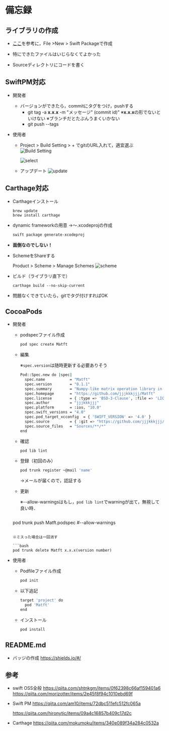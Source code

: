 # 備忘録

## ライブラリの作成

- [ここ](https://qiita.com/am10/items/72dbc511efc512fc065a)を参考に，File >New > Swift Packageで作成

- 特にできたファイルはいじらなくてよかった

- Sourceディレクトリにコードを書く
  
## SwiftPM対応

  - 開発者
    - バージョンができたら，commitにタグをつけ，pushする
      - git tag -a **x.x.x** -m "メッセージ" (commit id)"
        ※**x.x.x**の形でないといけない
        ※ブランチだとたぶんうまくいかない
      - git push --tags
  
  - 使用者
  
    - Project > Build Setting > + でgitのURL入れて，適宜選ぶ
      ![Build Setting](https://user-images.githubusercontent.com/16914891/77144994-b0c72280-6aca-11ea-8633-1fb1a13ec74d.png)
    
      ![select](https://user-images.githubusercontent.com/16914891/77144995-b1f84f80-6aca-11ea-8f4d-911bd96013cb.png)
    
    - アップデート
      ![update](https://user-images.githubusercontent.com/16914891/77145225-4367c180-6acb-11ea-98ea-8d7a5a2a669f.png)
    

## Carthage対応

- Carthageインストール
  ```bin/bash
  brew update
  brew install carthage
  ```
  
- dynamic frameworkの用意
  →〜.xcodeprojの作成

  ```bash
  swift package generate-xcodeproj
  ```

- **面倒なのでしない！**

- SchemeをShareする

  Product > Scheme > Manage Schemes
  ![scheme](https://user-images.githubusercontent.com/16914891/77147395-7496c080-6ad0-11ea-84d9-5c9ee8cab01a.png)
  
- ビルド（ライブラリ直下で）

  ```/bin/bash
  carthage build --no-skip-current
  ```

- 問題なくできていたら，gitでタグ付けすればOK

  

## CocoaPods

- 開発者

  - podspecファイル作成

    ```bash
    pod spec create Matft
    ```

  - 編集

    ※`spec.version`は随時更新する必要ありそう

    ```bash
    Pod::Spec.new do |spec|
      spec.name           = "Matft"
      spec.version        = "0.1.1"
      spec.summary        = "Numpy-like matrix operation library in swift"
      spec.homepage       = "https://github.com/jjjkkkjjj/Matft"
      spec.license        = { :type => 'BSD-3-Clause', :file => 'LICENSE' }
      spec.author         = "jjjkkkjjj"
      spec.platform       = :ios, "10.0"
      spec.swift_versions = "4.0"
      spec.pod_target_xcconfig  = { 'SWIFT_VERSION' => '4.0' }
      spec.source         = { :git => "https://github.com/jjjkkkjjj/Matft.git", :tag => "#{spec.version}" }
      spec.source_files   = "Sources/**/*"
    end
    ```

  - 確認

    ```bash
    pod lib lint
    ```

  - 登録（初回のみ）

    ```bash
    pod trunk register ~@mail 'name'
    ```

    →メールが届くので，認証する

  - 更新

    ※--allow-warningsはもし，``pod lib lint``でwarningが出て，無視して良い時．
    
    ```bash
  pod trunk push Matft.podspec #--allow-warnings
    ```

    ※ミスった場合は一回消す
    
    ```bash
    pod trunk delete Matft x.x.x(version number)
    ```

- 使用者

  - Podfileファイル作成

    ```bash
    pod init
    ```

  - 以下追記

    ```bash
    target 'project' do
      pod 'Matft'
    end
    ```

  - インストール

    ```bash
    pod install
    ```

## README.md

- バッジの作成
  https://shields.io/#/



## 参考

- swift OSS全般
  https://qiita.com/shtnkgm/items/0f62398c66af159401a6
  https://qiita.com/morizotter/items/2e45f8f94c1010ebd69f

- Swift PM
  https://qiita.com/am10/items/72dbc511efc512fc065a

  https://qiita.com/hironytic/items/09a4c16857b409c17d2c
  
- Carthage
  https://qiita.com/mokumoku/items/340e089f34a284c0532a